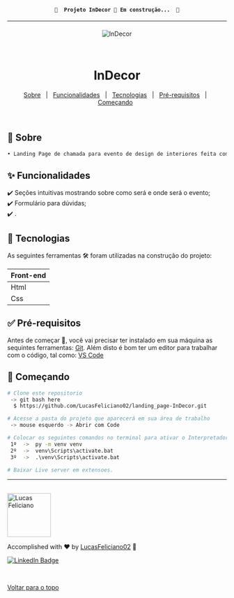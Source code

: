 <h4 align="center"> 

	🚧  Projeto InDecor 🚀 Em construção...  🚧
</h4> 

<hr> 


<h4 align="center">

<!--
[Clicar para melhor visualização](https://raw.githubusercontent.com/LucasFeliciano02/Consulting_Form-GUI-CRUD/main/formulario_consultorio.gif)
-->
</h4>	

<div align="center" id="top">
  <img alt="InDecor" title="InDecor" src="./InDecor.gif"/>
</h1>
 
  &#xa0;
 

 </div>
 

 <h1 align="center">InDecor</h1>
 
 
<p align="center">
  <a href="#dart-sobre">Sobre</a> &#xa0; | &#xa0; 
  <a href="#sparkles-funcionalidades">Funcionalidades</a> &#xa0; | &#xa0; 
  <a href="#rocket-tecnologias">Tecnologias</a> &#xa0; | &#xa0; 
  <a href="#white_check_mark-pré-requisitos">Pré-requisitos</a> &#xa0; | &#xa0;
  <a href="#checkered_flag-começando">Começando</a> &#xa0; 
<!--  <a href="#autor">Autor</a> -->
</p>


<br>
				
	 
## :dart: Sobre ##

```sh
• Landing Page de chamada para evento de design de interiores feita com html e css. Aula de Matheus Battisti para aprender front-end.
```

## :sparkles: Funcionalidades ##

:heavy_check_mark: Seções intuitivas mostrando sobre como será e onde será o evento;\
:heavy_check_mark: Formulário para dúvidas;\
:heavy_check_mark: .


## :rocket: Tecnologias ##
 
 
As seguintes ferramentas 🛠 foram utilizadas na construção do projeto:


<table>
  <thead>
    <th>Front-end</th>
  </thead>
  <tbody>
    <tr>
      <td>Html</td>
    </tr>
    <tr>
      <td>Css</td>
    </tr> 
	    
  </tbody>

</table>


## :white_check_mark: Pré-requisitos ##


Antes de começar 🏁, você vai precisar ter instalado em sua máquina as sequintes ferramentas:
[Git](https://git-scm.com/downloads). Além disto é bom ter um editor para trabalhar com o código, tal como: [VS Code](https://code.visualstudio.com/download)


## :checkered_flag: Começando ##


```bash
# Clone este repositorio
 -> git bash here
  $ https://github.com/LucasFeliciano02/landing_page-InDecor.git

# Acesse a pasta do projeto que aparecerá em sua área de trabalho
 -> mouse esquerdo -> Abrir com Code

# Colocar os seguintes comandos no terminal para ativar o Interpretador do python a fim de rodar o arquivo
 1º  ->  py -m venv venv
 2º  ->  venv\Scripts\activate.bat  
 3º  ->  .\venv\Scripts\activate.bat  

# Baixar Live server em extensoes.
```


---


<br>

<!---### Autor --->


<img alt="Lucas Feliciano" title="Lucas Feliciano" src="https://avatars.githubusercontent.com/u/90653345?v=4" height="100" width="100" />


Accomplished with :heart: by [LucasFeliciano02](https://github.com/LucasFeliciano02) 👋


[![LinkedIn Badge](https://img.shields.io/badge/-Lucas_Feliciano-blue?style=flat-square&logo=Linkedin&logoColor=white&link=https://www.linkedin.com/in/lucas-henrique-marques-feliciano-aa5aab222/)](https://www.linkedin.com/in/lucas-henrique-marques-feliciano-aa5aab222/) 


&#xa0;


<a href="#top">Voltar para o topo</a>
